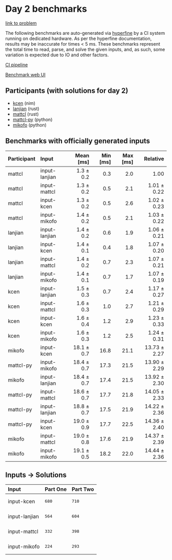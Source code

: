 # Day 2 benchmarks

[link to problem](https://adventofcode.com/2024/day/2)

The following benchmarks are auto-generated via
[hyperfine](https://github.com/sharkdp/hyperfine) by a CI system running on
dedicated hardware. As per the hyperfine documentation, results may be
inaccurate for times < 5 ms. These benchmarks represent the total time to read,
parse, and solve the given inputs, and, as such, some variation is expected due
to IO and other factors.

[CI pipeline](http://ci.papercode.net:8080/teams/main/pipelines/aoc2024)

[Benchmark web UI](https://aoc.ancalagon.black)


## Participants (with solutions for day 2)

- [kcen](https://github.com/kcen/aoc2024) (nim)
- [lanjian](https://github.com/lanjian/aoc-2024) (rust)
- [mattcl](https://github.com/mattcl/aoc2024) (rust)
- [mattcl-py](https://github.com/mattcl/aoc2024-py) (python)
- [mikofo](https://github.com/mikofo/aoc2024) (python)


## Benchmarks with officially generated inputs

| Participant | Input | Mean [ms] | Min [ms] | Max [ms] | Relative |
|:---|:---|---:|---:|---:|---:|
| mattcl | input-lanjian | 1.3 ± 0.2 | 0.3 | 2.0 | 1.00 |
| mattcl | input-mattcl | 1.3 ± 0.2 | 0.5 | 2.1 | 1.01 ± 0.22 |
| mattcl | input-kcen | 1.3 ± 0.2 | 0.5 | 2.6 | 1.02 ± 0.23 |
| mattcl | input-mikofo | 1.4 ± 0.2 | 0.5 | 2.1 | 1.03 ± 0.22 |
| lanjian | input-lanjian | 1.4 ± 0.2 | 0.6 | 1.9 | 1.06 ± 0.21 |
| lanjian | input-kcen | 1.4 ± 0.1 | 0.4 | 1.8 | 1.07 ± 0.20 |
| lanjian | input-mattcl | 1.4 ± 0.2 | 0.7 | 2.3 | 1.07 ± 0.21 |
| lanjian | input-mikofo | 1.4 ± 0.1 | 0.7 | 1.7 | 1.07 ± 0.19 |
| kcen | input-lanjian | 1.5 ± 0.3 | 0.7 | 2.4 | 1.17 ± 0.27 |
| kcen | input-mattcl | 1.6 ± 0.3 | 1.0 | 2.7 | 1.21 ± 0.29 |
| kcen | input-kcen | 1.6 ± 0.4 | 1.2 | 2.9 | 1.23 ± 0.33 |
| kcen | input-mikofo | 1.6 ± 0.3 | 1.2 | 2.5 | 1.24 ± 0.31 |
| mikofo | input-kcen | 18.1 ± 0.7 | 16.8 | 21.1 | 13.73 ± 2.27 |
| mattcl-py | input-mikofo | 18.4 ± 0.7 | 17.3 | 21.5 | 13.90 ± 2.29 |
| mikofo | input-lanjian | 18.4 ± 0.7 | 17.4 | 21.5 | 13.92 ± 2.30 |
| mattcl-py | input-mattcl | 18.6 ± 0.7 | 17.7 | 21.8 | 14.05 ± 2.33 |
| mattcl-py | input-lanjian | 18.8 ± 0.7 | 17.5 | 21.9 | 14.22 ± 2.36 |
| mattcl-py | input-kcen | 19.0 ± 0.9 | 17.7 | 22.5 | 14.36 ± 2.40 |
| mikofo | input-mattcl | 19.0 ± 0.8 | 17.6 | 21.9 | 14.37 ± 2.39 |
| mikofo | input-mikofo | 19.1 ± 0.5 | 18.2 | 22.0 | 14.44 ± 2.36 |


## Inputs -> Solutions

| Input | Part One | Part Two |
|:---|:---|:---|
|input-kcen|<pre>680</pre>|<pre>710</pre>|
|input-lanjian|<pre>564</pre>|<pre>604</pre>|
|input-mattcl|<pre>332</pre>|<pre>398</pre>|
|input-mikofo|<pre>224</pre>|<pre>293</pre>|